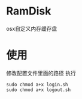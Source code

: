 # RamDisk
osx自定义内存缓存盘

# 使用
修改配置文件里面的路径
执行 
```
sudo chmod a+x login.sh
sudo chmod a+x logout.sh
```